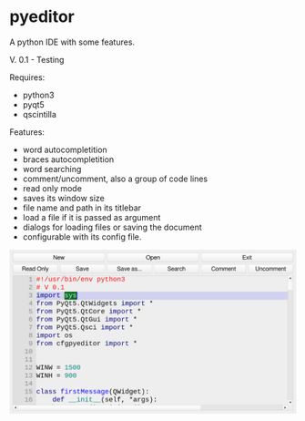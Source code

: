 # pyeditor
A python IDE with some features.

V. 0.1 - Testing

Requires:
- python3
- pyqt5
- qscintilla

Features:
- word autocompletition
- braces autocompletition
- word searching
- comment/uncomment, also a group of code lines
- read only mode
- saves its window size
- file name and path in its titlebar
- load a file if it is passed as argument
- dialogs for loading files or saving the document
- configurable with its config file.

![My image](https://github.com/frank038/pyeditor/blob/main/image1.png)

